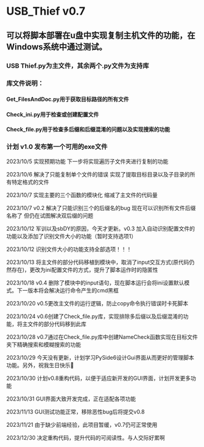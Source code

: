 # USB_Thief v0.7
## 可以将脚本部署在u盘中实现复制主机文件的功能，在Windows系统中通过测试。
### USB Thief.py为主文件，其余两个.py文件为支持库
### 库文件说明：
#### Get_FilesAndDoc.py用于获取目标路径的所有文件
#### Check_ini.py用于检查或创建配置文件
#### Check_file.py用于检查多后缀和后缀混淆的问题以及实现搜索的功能
### 计划 v1.0 发布第一个可用的exe文件

 2023/10/5 实现预期功能 下一步将实现遍历子文件夹进行复制的功能
 
 2023/10/6 解决了只能复制单个文件的错误 实现了提取目标目录以及子目录的所有特定格式的文件
 
 2023/10/7 实现主要的三个函数的模块化 缩减了主文件的代码量

 2023/10/7 v0.2 解决了只能识别三个的后缀名的bug 现在可以识别所有文件后缀名称了 但仍在试图解决双后缀的问题

 2023/10/12 军训以及sbDY的原因，今天才更新。v0.3 加入自动识别配置文件的功能以及添加了识别文件大小的功能（暂时支持选项1）

 2023/10/12 识别文件大小的功能支持全部选项！！！

 2023/10/13 将主文件的部分代码移植到模块中，取消了input交互方式(原代码仍然存在)，更改为ini配置文件的方式，提升了脚本运作时的隐匿性

 2023/10/18 v0.4 删除了模块中的input语句，现在脚本运行会将ini设置默认模式。下一版本将会解决运行命令产生的cmd黑框
 
 2023/10/20 v0.5更改主文件的运行逻辑，防止copy命令执行错误时卡死脚本

 2023/10/24 v0.6创建了Check_file.py库，实现排除多后缀以及后缀混淆的功能，将主文件的部分代码移到此库

 2023/10/28 v0.7通过在Check_file.py库中创建NameCheck函数实现在目标文件夹下精确搜索和模糊搜索的功能

 2023/10/29 今天没有更新，计划学习PySide6设计Gui界面从而更好的管理脚本功能。另外，祝我生日快乐🎂

 2023/10/30 计划v0.8重构代码，以便于适应新开发的GUI界面，计划开发更多功能

 2023/10/31 GUI界面大致开发完成，正在适配各项功能
 
 2023/11/13 GUI测试功能正常，移除恶性bug后将提交v0.8

 2023/11/21 由于缺少前端经验，此项目暂缓，v0.7仍可正常使用
 
 2023/12/30 决定重构代码，提升代码的可阅读性。与人交际好累啊
